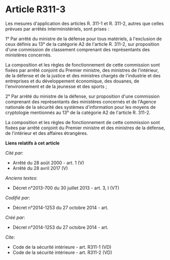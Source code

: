 # Article R311-3

Les mesures d'application des articles R. 311-1 et R. 311-2, autres que celles prévues par arrêtés interministériels, sont
prises : 

1° Par arrêté du ministre de la défense pour tous matériels, à l'exclusion de ceux définis au 13° de la catégorie A2 de
l'article R. 311-2, sur proposition d'une commission de classement comprenant des représentants des ministères concernés. 

La composition et les règles de fonctionnement de cette commission sont fixées par arrêté conjoint du Premier ministre, des
ministres de l'intérieur, de la défense et de la justice et des ministres chargés de l'industrie et des entreprises et du
développement économique, des douanes, de l'environnement et de la jeunesse et des sports ; 

2° Par arrêté du ministre de la défense, sur proposition d'une commission comprenant des représentants des ministères
concernés et de l'Agence nationale de la sécurité des systèmes d'information pour les moyens de cryptologie mentionnés au 13°
de la catégorie A2 de l'article R. 311-2. 

La composition et les règles de fonctionnement de cette commission sont fixées par arrêté conjoint du Premier ministre et des
ministres de la défense, de l'intérieur et des affaires étrangères.

**Liens relatifs à cet article**

_Cité par_:

  - Arrêté du 28 août 2000 - art. 1 (V)
  - Arrêté du 28 avril 2017 (V)

_Anciens textes_:

  - Décret n°2013-700 du 30 juillet 2013 - art. 3, I (VT)

_Codifié par_:

  - Décret n°2014-1253 du 27 octobre 2014 - art.

_Créé par_:

  - Décret n°2014-1253 du 27 octobre 2014 - art.

_Cite_:

  - Code de la sécurité intérieure - art. R311-1 (VD)
  - Code de la sécurité intérieure - art. R311-2 (VD)
